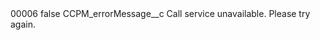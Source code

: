 <?xml version="1.0" encoding="UTF-8"?>
<CustomMetadata xmlns="http://soap.sforce.com/2006/04/metadata" xmlns:xsi="http://www.w3.org/2001/XMLSchema-instance" xmlns:xsd="http://www.w3.org/2001/XMLSchema">
    <label>00006</label>
    <protected>false</protected>
    <values>
        <field>CCPM_errorMessage__c</field>
        <value xsi:type="xsd:string">Call service unavailable. Please try again.</value>
    </values>
</CustomMetadata>
